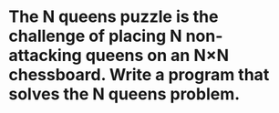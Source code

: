 # The N queens puzzle is the challenge of placing N non-attacking queens on an N×N chessboard. Write a program that solves the N queens problem.

